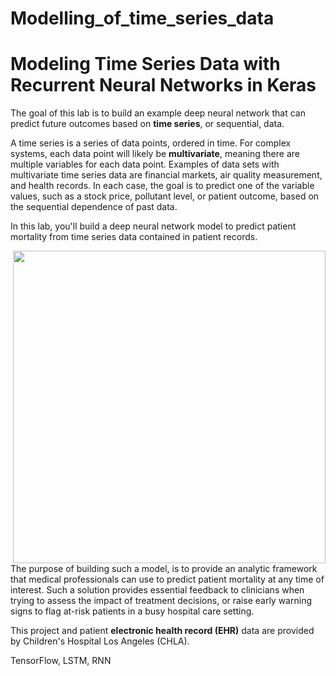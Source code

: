 # Modelling_of_time_series_data

# Modeling Time Series Data with Recurrent Neural Networks in Keras

The goal of this lab is to build an example deep neural network that can predict future outcomes based on **time series**, or sequential, data.  

A time series is a series of data points, ordered in time. For complex systems, each data point will likely be **multivariate**, meaning there are multiple variables for each data point.  Examples of data sets with multivariate time series data are financial markets, air quality measurement, and health records.  In each case, the goal is to predict one of the variable values, such as a stock price, pollutant level, or patient outcome, based on the sequential dependence of past data.  

In this lab, you'll build a deep neural network model to predict patient mortality from time series data contained in patient records. 

<img style="float: right;" src="images/chlalogo.jpg" width="500">

<br><br>
The purpose of building such a model, is to provide an analytic framework that medical professionals can use to predict patient mortality at any time of interest. Such a solution provides essential feedback to clinicians when trying to assess the impact of treatment decisions, or raise early warning signs to flag at-risk patients in a busy hospital care setting.

This project and patient **electronic health record (EHR)** data are provided by Children's Hospital Los Angeles (CHLA).

TensorFlow, LSTM, RNN

